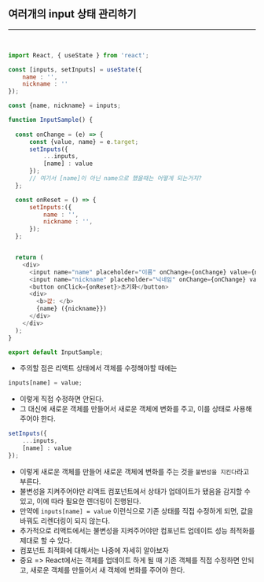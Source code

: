 ## 여러개의 input 상태 관리하기
---

<br />

```js
import React, { useState } from 'react';

const [inputs, setInputs] = useState({
    name : '',
    nickname : ''
});

const {name, nickname} = inputs;

function InputSample() {
  
  const onChange = (e) => {
      const {value, name} = e.target;
      setInputs({
          ...inputs,
          [name] : value
      });
      // 여기서 [name]이 아닌 name으로 했을때는 어떻게 되는거지?
  };

  const onReset = () => {
      setInputs:({
          name : '',
          nickname : '',
      });
  };


  return (
    <div>
      <input name="name" placeholder="이름" onChange={onChange} value={name}/>
      <input name="nickname" placeholder="닉네임" onChange={onChange} value={nickname}/>
      <button onClick={onReset}>초기화</button>
      <div>
        <b>값: </b>
        {name} ({nickname}})
      </div>
    </div>
  );
}

export default InputSample;
```

- 주의할 점은 리액트 상태에서 객체를 수정해야할 때에는 
```js
inputs[name] = value;
```
- 이렇게 직접 수정하면 안된다.
- 그 대신에 새로운 객체를 만들어서 새로운 객체에 변화를 주고, 이를 상태로 사용해 주어야 한다.

```js
setInputs({
    ...inputs,
    [name] : value
});
```

- 이렇게 새로운 객체를 만들어 새로운 객체에 변화를 주는 것을 `불변성을 지킨다`라고 부른다.
- 불변성을 지켜주어야만 리액트 컴포넌트에서 상태가 업데이트가 됐음을 감지할 수 있고, 이에 따라 필요한 렌더링이 진행된다.
- 만약에 `inputs[name] = value` 이런식으로 기존 상태를 직접 수정하게 되면, 값을 바꿔도 리렌더링이 되지 않는다.
- 추가적으로 리액트에서는 불변성을 지켜주어야만 컴포넌트 업데이트 성능 최적화를 제대로 할 수 있다.
- 컴포넌트 최적화에 대해서는 나중에 자세히 알아보자
- 중요 => React에서는 객체를 업데이트 하게 될 때 기존 객체를 직접 수정하면 안되고, 새로운 객체를 만들어서 새 객체에 변화를 주어야 한다.

